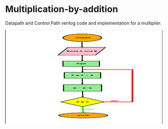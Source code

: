 # Multiplication-by-addition
Datapath and Control Path verilog code and implementation for a multiplier.

<img src="Images/algo.png" alt="Alt Text" width="500" height="300">


